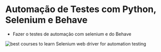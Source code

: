 # Automação de Testes com Python, Selenium e Behave

- Fazer o testes de automação com selenium e do Behave



![best courses to learn Selenium web driver for automation testing](https://user-images.githubusercontent.com/43301551/212315952-9775119f-b130-4f75-8082-a7f22c7ab4d0.png)
